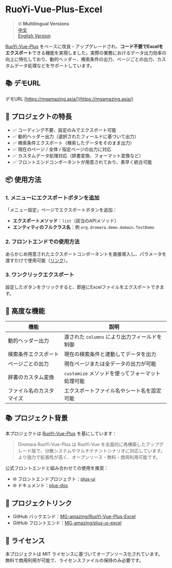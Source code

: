 
# RuoYi-Vue-Plus-Excel
> 🌐 **Multilingual Versions**  
>  [中文](../README.md)  
>  [English Version](RuoYi-Vue-Plus-Excel-en.md)

[RuoYi-Vue-Plus](https://gitee.com/dromara/RuoYi-Vue-Plus) をベースに改良・アップグレードされ、**コード不要でExcelをエクスポート**できる機能を実現しました。実際の業務におけるデータ出力効率の向上に特化しており、動的ヘッダー、検索条件の出力、ページごとの出力、カスタムデータ処理などをサポートしています。

## 📚 デモURL
デモURL [https://mgamazing.asia/](https://mgamazing.asia/)

## 🌟 プロジェクトの特長

- ✅ コーディング不要、設定のみでエクスポート可能  
- ✅ 動的ヘッダー出力（選択されたフィールドに基づいて出力）  
- ✅ 検索条件エクスポート（検索したデータをそのまま出力）  
- ✅ 現在のページ / 全体 / 指定ページの出力に対応  
- ✅ カスタムデータ処理対応（辞書変換、フォーマット変換など）  
- ✅ フロントエンドコンポーネントが用意されており、素早く統合可能  

## 📦 使用方法

### 1. メニューにエクスポートボタンを追加

「メニュー設定」ページでエクスポートボタンを追加：

- **エクスポートメソッド**：`list`（該当のAPIメソッド）  
- **エンティティのフルクラス名**：例 `org.dromara.demo.domain.TestDemo`

### 2. フロントエンドでの使用方法

あらかじめ用意されたエクスポートコンポーネントを直接導入し、パラメータを渡すだけで使用可能（[リンク](https://github.com/MG-amazing/plus-ui-excel)）。

### 3. ワンクリックエクスポート

設定したボタンをクリックすると、即座にExcelファイルをエクスポートできます。

## 🧩 高度な機能

| 機能                     | 説明 |
|--------------------------|------|
| 動的ヘッダー出力         | 渡された `columns` により出力フィールドを制御 |
| 検索条件エクスポート     | 現在の検索条件と連動してデータを出力 |
| ページごとの出力         | 現在ページまたは全データの出力が可能 |
| 辞書のカスタム変換       | `customize` メソッドを使ってフォーマット処理可能 |
| ファイル名のカスタマイズ | エクスポートファイル名やシート名を設定可能 |

## 📚 プロジェクト背景

本プロジェクトは [RuoYi-Vue-Plus](https://gitee.com/dromara/RuoYi-Vue-Plus) を基にしています：

> Dromara RuoYi-Vue-Plus は RuoYi-Vue を全面的に再構築したアップグレード版で、分散システムやマルチテナントシナリオに対応しています。より強力で拡張性が高く、オープンソース・無料・商用利用可能です。

公式フロントエンドと組み合わせての使用を推奨：

- 🌐 フロントエンドプロジェクト：[plus-ui](https://gitee.com/JavaLionLi/plus-ui)  
- 🌐 ドキュメント：[plus-doc](https://plus-doc.dromara.org)

## 🔗 プロジェクトリンク

- GitHub バックエンド：[MG-amazing/RuoYi-Vue-Plus-Excel](https://github.com/MG-amazing/RuoYi-Vue-Plus-Excel)  
- GitHub フロントエンド：[MG-amazing/plus-ui-excel](https://github.com/MG-amazing/plus-ui-excel)

## 📝 ライセンス

本プロジェクトは MIT ライセンスに基づいてオープンソース化されています。無料で商用利用が可能で、ライセンスファイルの保持のみ必要です。
